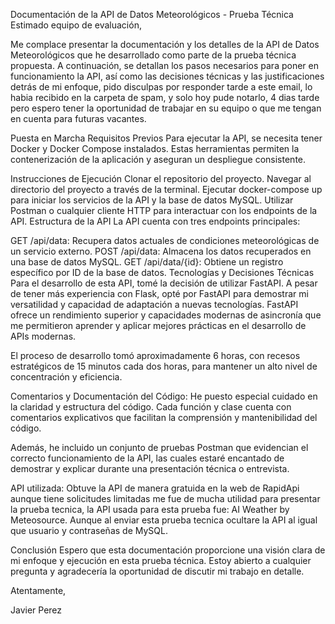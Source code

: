 Documentación de la API de Datos Meteorológicos - Prueba Técnica
Estimado equipo de evaluación,

Me complace presentar la documentación y los detalles de la API de Datos Meteorológicos que he desarrollado como parte de la prueba técnica propuesta. A continuación, se detallan los pasos necesarios para poner en funcionamiento la API, así como las decisiones técnicas y las justificaciones detrás de mi enfoque, pido disculpas por responder tarde a este email, lo habia recibido en la carpeta de spam, y solo hoy pude notarlo, 4 dias tarde pero espero tener la oportunidad de trabajar en su equipo o que me tengan en cuenta para futuras vacantes.

Puesta en Marcha
Requisitos Previos
Para ejecutar la API, se necesita tener Docker y Docker Compose instalados. Estas herramientas permiten la contenerización de la aplicación y aseguran un despliegue consistente.

Instrucciones de Ejecución
Clonar el repositorio del proyecto.
Navegar al directorio del proyecto a través de la terminal.
Ejecutar docker-compose up para iniciar los servicios de la API y la base de datos MySQL.
Utilizar Postman o cualquier cliente HTTP para interactuar con los endpoints de la API.
Estructura de la API
La API cuenta con tres endpoints principales:

GET /api/data: Recupera datos actuales de condiciones meteorológicas de un servicio externo.
POST /api/data: Almacena los datos recuperados en una base de datos MySQL.
GET /api/data/{id}: Obtiene un registro específico por ID de la base de datos.
Tecnologías y Decisiones Técnicas
Para el desarrollo de esta API, tomé la decisión de utilizar FastAPI. A pesar de tener más experiencia con Flask, opté por FastAPI para demostrar mi versatilidad y capacidad de adaptación a nuevas tecnologías. FastAPI ofrece un rendimiento superior y capacidades modernas de asincronía que me permitieron aprender y aplicar mejores prácticas en el desarrollo de APIs modernas.

El proceso de desarrollo tomó aproximadamente 6 horas, con recesos estratégicos de 15 minutos cada dos horas, para mantener un alto nivel de concentración y eficiencia.

Comentarios y Documentación del Código:
He puesto especial cuidado en la claridad y estructura del código. Cada función y clase cuenta con comentarios explicativos que facilitan la comprensión y mantenibilidad del código.

Además, he incluido un conjunto de pruebas Postman que evidencian el correcto funcionamiento de la API, las cuales estaré encantado de demostrar y explicar durante una presentación técnica o entrevista.

API utilizada:
Obtuve la API de manera gratuida en la web de RapidApi aunque tiene solicitudes limitadas me fue de mucha utilidad para presentar la prueba tecnica, la API usada para esta prueba fue: AI Weather by Meteosource. Aunque al enviar esta prueba tecnica ocultare la API al igual que usuario y contraseñas de MySQL.

Conclusión
Espero que esta documentación proporcione una visión clara de mi enfoque y ejecución en esta prueba técnica. Estoy abierto a cualquier pregunta y agradecería la oportunidad de discutir mi trabajo en detalle.

Atentamente,

Javier Perez